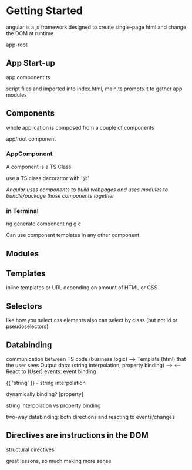 # Getting Started

angular is a js framework designed to create single-page html and change the DOM at runtime

app-root

## App Start-up

app.component.ts

script files and imported into index.html, main.ts prompts it to gather app modules

## Components
whole application is composed from a couple of components

app/root component

### AppComponent
A component is a TS Class

use a TS class decorattor with '@'

*Angular uses components to build webpages and uses modules to bundle/package those components together*

### in Terminal
ng generate component
ng g c 

Can use component templates in any other component


## Modules

## Templates
inline templates or URL depending on amount of HTML or CSS

## Selectors
like how you select css elements
also can select by class (but not id or pseudoselectors)

## Databinding
communication between TS code (business logic) --> Template (html) that the user sees
Output data: (string interpolation, property binding) -->
<-- React to (User) events: event binding

{{ 'string' }} - string interpolation

dynamically binding? [property]

string interpolation vs property binding

two-way databinding: both directions and reacting to events/changes

## Directives are instructions in the DOM
structural directives


great lessons, so much making more sense